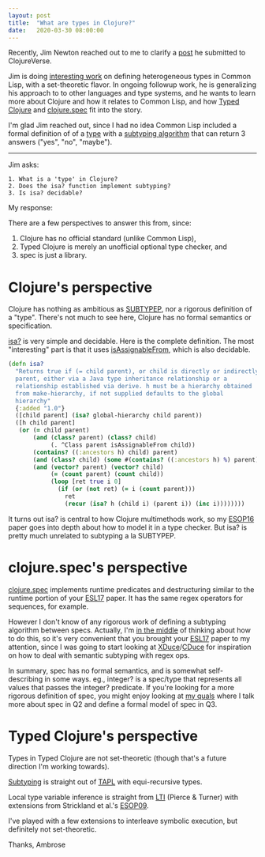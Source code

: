```yaml
---
layout: post
title:  "What are types in Clojure?"
date:   2020-03-30 08:00:00
---
```


Recently, Jim Newton reached out to me to clarify a
[post](https://clojureverse.org/t/determining-subtype-at-runtime/5614)
he submitted to ClojureVerse.

Jim is doing [interesting work](https://www.lrde.epita.fr/dload/papers/newton.18.phd.pdf) on defining heterogeneous types in
Common Lisp, with a set-theoretic flavor. In ongoing followup work, he is generalizing his approach to
to other languages and type systems, and he wants to learn more about Clojure
and how it relates to Common Lisp, and how [Typed Clojure](https://github.com/typedclojure/typedclojure) and
[clojure.spec](https://github.com/clojure/spec.alpha) fit into the story.

I'm glad Jim reached out, since I had no idea Common Lisp included a formal definition of
of a [type](http://www.lispworks.com/documentation/lw51/CLHS/Body/04_bc.htm) with a
[subtyping algorithm](http://clhs.lisp.se/Body/f_subtpp.htm) that can return 3 answers
("yes", "no", "maybe").

<hr />

Jim asks:

```
1. What is a 'type' in Clojure?
2. Does the isa? function implement subtyping?
3. Is isa? decidable?
```

My response:

There are a few perspectives to answer this from, since:

1. Clojure has no official standard (unlike Common Lisp),
2. Typed Clojure is merely an unofficial optional type checker, and
3. spec is just a library.

# Clojure's perspective

Clojure has nothing as ambitious as [SUBTYPEP](http://clhs.lisp.se/Body/f_subtpp.htm), nor a rigorous definition of a "type".
There's not much to see here, Clojure has no formal semantics or specification.

[isa?](https://github.com/clojure/clojure/blob/38bafca9e76cd6625d8dce5fb6d16b87845c8b9d/src/clj/clojure/core.clj#L5564-L5583)
is very simple and decidable. Here is the complete definition.
The most "interesting" part is that it uses
[isAssignableFrom](https://docs.oracle.com/javase/8/docs/api/java/lang/Class.html#isAssignableFrom-java.lang.Class-),
which is also decidable.

```clojure
(defn isa?
  "Returns true if (= child parent), or child is directly or indirectly derived from
  parent, either via a Java type inheritance relationship or a
  relationship established via derive. h must be a hierarchy obtained
  from make-hierarchy, if not supplied defaults to the global
  hierarchy"
  {:added "1.0"}
  ([child parent] (isa? global-hierarchy child parent))
  ([h child parent]
   (or (= child parent)
       (and (class? parent) (class? child)
            (. ^Class parent isAssignableFrom child))
       (contains? ((:ancestors h) child) parent)
       (and (class? child) (some #(contains? ((:ancestors h) %) parent) (supers child)))
       (and (vector? parent) (vector? child)
            (= (count parent) (count child))
            (loop [ret true i 0]
              (if (or (not ret) (= i (count parent)))
                ret
                (recur (isa? h (child i) (parent i)) (inc i))))))))
```

It turns out isa? is central to how Clojure multimethods work, so my [ESOP16](https://frenchy64.github.io/papers/esop16-short.pdf)
paper goes into depth about how to model it in a type checker. But isa? is pretty much unrelated to subtyping a la SUBTYPEP.

# clojure.spec's perspective

[clojure.spec](https://github.com/clojure/spec.alpha) implements runtime predicates and destructuring similar
to the runtime portion of your [ESL17](https://www.lrde.epita.fr/wiki/Publications/newton.17.els) paper. It has the same regex operators
for sequences, for example.

However I don't know of any rigorous work of defining a subtyping algorithm between
specs. Actually, I'm [in the middle](https://github.com/typedclojure/typedclojure/blob/7ba8eb9956d016b5878c9dfab770c885226bd1be/typed/clj.spec/src/typed/clj/spec/subtype.clj)
of thinking about how to do this, so it's very convenient
that you brought your [ESL17](https://www.lrde.epita.fr/wiki/Publications/newton.17.els)
paper to my attention, since I was going to start looking
at [XDuce](https://en.wikipedia.org/wiki/XML_transformation_language#Existing_languages)/[CDuce](https://en.wikipedia.org/wiki/CDuce) for inspiration on how to deal with semantic subtyping with regex ops.

In summary, spec has no formal semantics, and is somewhat self-describing in some
ways. eg., integer? is a spec/type that represents all values that passes the integer? predicate.
If you're looking for a more rigorous definition of spec, you might enjoy
looking at [my quals](https://ambrosebs.com/talks/quals-answers.pdf) where I talk more about spec in Q2 and define a formal model
of spec in Q3.

# Typed Clojure's perspective

Types in Typed Clojure are not set-theoretic (though that's a future direction I'm working towards).

[Subtyping](https://github.com/typedclojure/typedclojure/blob/7ba8eb9956d016b5878c9dfab770c885226bd1be/typed/clj.checker/src/clojure/core/typed/checker/jvm/subtype.clj#L141) is straight out of [TAPL](https://www.cis.upenn.edu/~bcpierce/tapl/) with equi-recursive types.

Local type variable inference is straight from [LTI](https://www.cis.upenn.edu/~bcpierce/papers/lti-toplas.pdf)
(Pierce & Turner) with extensions
from Strickland et al.'s [ESOP09](https://www2.ccs.neu.edu/racket/pubs/esop09-sthf.pdf).

I've played with a few extensions to interleave symbolic execution, but definitely not set-theoretic.

Thanks,
Ambrose
